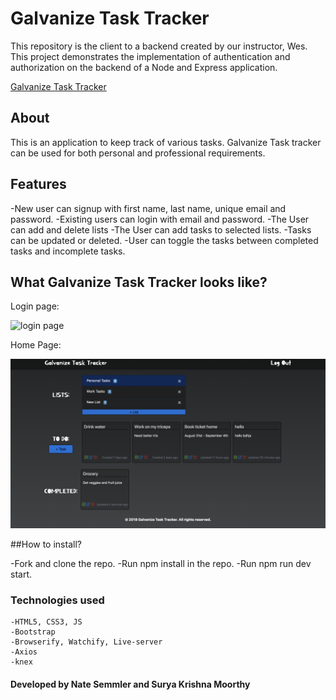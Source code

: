 # Galvanize Task Tracker

This repository is the client to a backend created by our instructor, Wes.  This project demonstrates the implementation of authentication and authorization on the backend of a Node and Express application.

[Galvanize Task Tracker](https://surya_nate_task_tracker.surge.sh)

## About  

This is an application to keep track of various tasks. Galvanize Task tracker can be used for both personal and professional requirements.

## Features

  -New user can signup with first name, last name, unique email and password.
  -Existing users can login with email and password.
  -The User can add and delete lists
  -The User can add tasks to selected lists.
  -Tasks can be updated or deleted.
  -User can toggle the tasks between completed tasks and incomplete tasks.

## What Galvanize Task Tracker looks like?

Login page:

![login page](./images/loginPage.png)

Home Page:

![home page](./images/homePage.png)

##How to install?

-Fork and clone the repo.
-Run npm install in the repo.
-Run npm run dev start.

### Technologies used

    -HTML5, CSS3, JS
    -Bootstrap
    -Browserify, Watchify, Live-server
    -Axios
    -knex

#### Developed by Nate Semmler and Surya Krishna Moorthy
